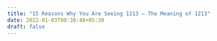 ```yaml
---
title: "15 Reasons Why You Are Seeing 1213 – The Meaning of 1213"
date: 2022-01-03T00:30:48+05:30
draft: false
---
```


